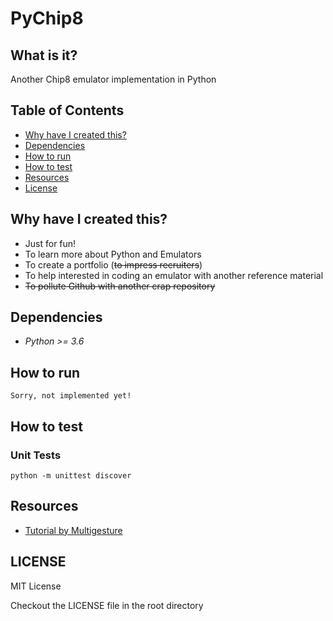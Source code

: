 # PyChip8

## What is it?

Another Chip8 emulator implementation in Python

## Table of Contents

* [Why have I created this?](#why-have-i-created-this-?)
* [Dependencies](dependencis)
* [How to run](#how-to-run)
* [How to test](#how-to-test)
* [Resources](#resources)
* [License](#license)

## Why have I created this?

- Just for fun!
- To learn more about Python and Emulators
- To create a portfolio (~~to impress recruiters~~)
- To help  interested in coding an emulator with another reference material
- ~~To pollute Github with another crap repository~~

## Dependencies
- _Python >= 3.6_

## How to run
``Sorry, not implemented yet!``

## How to test
### Unit Tests
```shell
python -m unittest discover
```

## Resources

* [Tutorial by Multigesture](http://www.multigesture.net/articles/how-to-write-an-emulator-chip-8-interpreter/)

## LICENSE

MIT License

Checkout the LICENSE file in the root directory